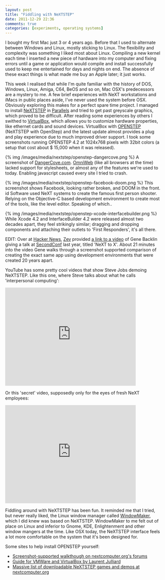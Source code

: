 ```yaml
---
layout: post
title: "Fiddling with NeXTSTEP"
date: 2011-12-29 22:36
comments: true
categories: [experiments, operating systems]
---
```


I bought my first Mac just 3 or 4 years ago. Before that I used to alternate between Windows and Linux, mostly sticking to Linux. The flexibility and complexity was something I liked most about Linux. Compiling a new kernel each time I inserted a new piece of hardware into my computer and fixing errors until a game or application would compile and install successfully used to keep me entertained for days and nights on end. The absence of these exact things is what made me buy an Apple later; it just works.

This week I realised that while I'm quite familiar with the history of DOS, Windows, Linux, Amiga, C64, BeOS and so on, Mac OSX's predecessors are a mystery to me. A few brief experiences with NeXT workstations and iMacs in public places aside, I've never used the system before OSX. Obviously exploring this makes for a perfect spare time project. I managed to install [NeXTSTEP](http://en.wikipedia.org/wiki/NeXTSTEP) in [Parallels](http://en.wikipedia.org/wiki/Parallels,_Inc.) and tried to get past greyscale graphics, which proved to be difficult. After reading some experiences by others I swithed to [VirtualBox](https://www.virtualbox.org/), which allows you to customize hardware properties, like ethernet cards and sound devices. VirtualBox with [OPENSTEP](http://en.wikipedia.org/wiki/Openstep) (NeXTSTEP with OpenStep) and the latest update almost provides a plug and play experience due to much improved driver support. I took some screenshots running OPENSTEP 4.2 at 1024x768 pixels with 32bit colors (a setup that cost about $ 15,000 when it was released).

<!-- more -->

{% img /images/media/nextstep/openstep-dangercove.png %}
A screenshot of [DangerCove.com](http://dangercove.com). [OmniWeb](http://www.omnigroup.com/products/omniweb/) (like all browsers at the time) lacked support for stylesheets, or almost any of the features we're used to today. Enabling javascript caused every site I tried to crash.

{% img /images/media/nextstep/openstep-facebook-doom.png %}
This screenshot shows Facebook, looking rather broken, and DOOM in the front. id Software used NeXT systems to create the famous first person shooter. Relying on the Objective-C based development environment to create most of the tools, like the level editor. Speaking of which..

{% img /images/media/nextstep/openstep-xcode-interfacebuilder.png %}
While Xcode 4.2 and InterfaceBuilder 4.2 were released almost two decades apart, they feel strikingly similar; dragging and dropping components and attaching their outlets to 'First Responders', it's all there.

EDIT: Over at [Hacker News](http://news.ycombinator.com/item?id=3405927), [Zev](http://news.ycombinator.com/user?id=Zev) provided [a link to a video](http://cdn.secondconf.com/2010/videos/SecondConf-GeneBacklin-17425.mp4) of Gene Backlin giving a talk at [SecondConf](http://www.secondconf.com/videos/) last year, titled 'NeXT to X'. About 21 minutes into the video Gene walks through a screenshot supported comparison of creating the exact same app using development environments that were created 20 years apart.

YouTube has some pretty cool videos that show Steve Jobs demoing NeXTSTEP. Like this one, where Steve talks about what he calls 'interpersonal computing':
<iframe width="420" height="315" src="http://www.youtube.com/embed/-1wYy5qvA24" frameborder="0" allowfullscreen></iframe>

Or this 'secret' video, supposedly only for the eyes of fresh NeXT employees:
<iframe width="420" height="315" src="http://www.youtube.com/embed/p9dmcRbuTMY" frameborder="0" allowfullscreen></iframe>

Fiddling around with NeXTSTEP has been fun. It reminded me that I tried, but never really liked, the Linux window manager called [WindowMaker](http://en.wikipedia.org/wiki/Window_Maker), which I did knew was based on NeXTSTEP. WindowMaker to me felt out of place on Linux and inferior to Gnome, KDE, Enlightenment and other window mangers at the time. Like OSX today, the NeXTSTEP interface feels a lot more comfortable on the system that it's been designed for.

Some sites to help install OPENSTEP yourself:

  * [Screenshot-supported walkthough on nextcomputer.org's forums](http://www.nextcomputers.org/forums/viewtopic.php?t=1663)
  * [Guide for VMWare and VirtualBox by Laurent Julliard](http://www.moldus.org/~laurent/GNUstep/OS42_Install.html)
  * [Massive list of downloadable NeXTSTEP games and demos at nextcomputer.org](http://www.nextcomputers.org/NeXTfiles/Software/NEXTSTEP/Apps/Games/)
